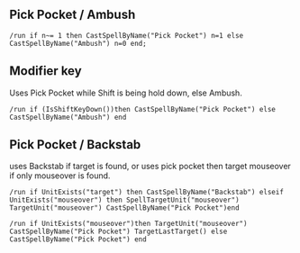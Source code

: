 ## Pick Pocket / Ambush 
```
/run if n~= 1 then CastSpellByName("Pick Pocket") n=1 else CastSpellByName("Ambush") n=0 end;
```


## Modifier key
Uses Pick Pocket while Shift is being hold down, else Ambush.
```
/run if (IsShiftKeyDown())then CastSpellByName("Pick Pocket") else CastSpellByName("Ambush") end
```


## Pick Pocket / Backstab
uses Backstab if target is found, or uses pick pocket then target mouseover if only mouseover is found. 
```
/run if UnitExists("target") then CastSpellByName("Backstab") elseif UnitExists("mouseover") then SpellTargetUnit("mouseover") TargetUnit("mouseover") CastSpellByName("Pick Pocket")end
```


```
/run if UnitExists("mouseover")then TargetUnit("mouseover") CastSpellByName("Pick Pocket") TargetLastTarget() else CastSpellByName("Pick Pocket") end
```
